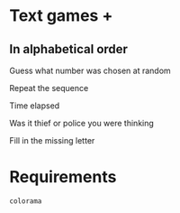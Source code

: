# Text games +

## In alphabetical order

Guess what number was chosen at random

Repeat the sequence

Time elapsed

Was it thief or police you were thinking

Fill in the missing letter

# Requirements

`colorama`